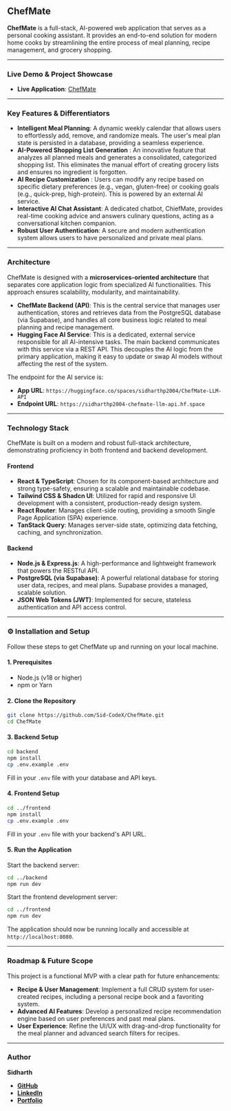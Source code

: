 ## ChefMate

**ChefMate** is a full-stack, AI-powered web application that serves as a personal cooking assistant. It provides an end-to-end solution for modern home cooks by streamlining the entire process of meal planning, recipe management, and grocery shopping.

-----

### Live Demo & Project Showcase

  * **Live Application**: [ChefMate](https://chefmate-aiapp.vercel.app/)

-----

### Key Features & Differentiators

  * **Intelligent Meal Planning**: A dynamic weekly calendar that allows users to effortlessly add, remove, and randomize meals. The user's meal plan state is persisted in a database, providing a seamless experience.
  * **AI-Powered Shopping List Generation** : An innovative feature that analyzes all planned meals and generates a consolidated, categorized shopping list. This eliminates the manual effort of creating grocery lists and ensures no ingredient is forgotten.
  * **AI Recipe Customization** : Users can modify any recipe based on specific dietary preferences (e.g., vegan, gluten-free) or cooking goals (e.g., quick-prep, high-protein). This is powered by an external AI service.
  * **Interactive AI Chat Assistant**: A dedicated chatbot, ChiefMate, provides real-time cooking advice and answers culinary questions, acting as a conversational kitchen companion.
  * **Robust User Authentication**: A secure and modern authentication system allows users to have personalized and private meal plans.

-----

### Architecture

ChefMate is designed with a **microservices-oriented architecture** that separates core application logic from specialized AI functionalities. This approach ensures scalability, modularity, and maintainability.

  * **ChefMate Backend (API)**: This is the central service that manages user authentication, stores and retrieves data from the PostgreSQL database (via Supabase), and handles all core business logic related to meal planning and recipe management.
  * **Hugging Face AI Service**: This is a dedicated, external service responsible for all AI-intensive tasks. The main backend communicates with this service via a REST API. This decouples the AI logic from the primary application, making it easy to update or swap AI models without affecting the rest of the system.

The endpoint for the AI service is:

  * **App URL**: `https://huggingface.co/spaces/sidharthp2004/ChefMate-LLM-API`
  * **Endpoint URL**: `https://sidharthp2004-chefmate-llm-api.hf.space`

-----

### Technology Stack

ChefMate is built on a modern and robust full-stack architecture, demonstrating proficiency in both frontend and backend development.

#### **Frontend**

  * **React & TypeScript**: Chosen for its component-based architecture and strong type-safety, ensuring a scalable and maintainable codebase.
  * **Tailwind CSS & Shadcn UI**: Utilized for rapid and responsive UI development with a consistent, production-ready design system.
  * **React Router**: Manages client-side routing, providing a smooth Single Page Application (SPA) experience.
  * **TanStack Query**: Manages server-side state, optimizing data fetching, caching, and synchronization.

#### **Backend**

  * **Node.js & Express.js**: A high-performance and lightweight framework that powers the RESTful API.
  * **PostgreSQL (via Supabase)**: A powerful relational database for storing user data, recipes, and meal plans. Supabase provides a managed, scalable solution.
  * **JSON Web Tokens (JWT)**: Implemented for secure, stateless authentication and API access control.

-----

### ⚙️ Installation and Setup

Follow these steps to get ChefMate up and running on your local machine.

#### **1. Prerequisites**

  * Node.js (v18 or higher)
  * npm or Yarn

#### **2. Clone the Repository**

```bash
git clone https://github.com/Sid-CodeX/ChefMate.git
cd ChefMate
```

#### **3. Backend Setup**

```bash
cd backend
npm install
cp .env.example .env
```

Fill in your `.env` file with your database and API keys.

#### **4. Frontend Setup**

```bash
cd ../frontend
npm install
cp .env.example .env
```

Fill in your `.env` file with your backend's API URL.

#### **5. Run the Application**

Start the backend server:

```bash
cd ../backend
npm run dev
```

Start the frontend development server:

```bash
cd ../frontend
npm run dev
```

The application should now be running locally and accessible at `http://localhost:8080`.

-----

### Roadmap & Future Scope

This project is a functional MVP with a clear path for future enhancements:

  * **Recipe & User Management**: Implement a full CRUD system for user-created recipes, including a personal recipe book and a favoriting system.
  * **Advanced AI Features**: Develop a personalized recipe recommendation engine based on user preferences and past meal plans.
  * **User Experience**: Refine the UI/UX with drag-and-drop functionality for the meal planner and advanced search filters for recipes.

-----

### Author

**Sidharth**

  * [**GitHub**](https://github.com/Sid-CodeX)
  * [**LinkedIn**](https://www.linkedin.com/in/sidharth-p-7b0097257/)
  * [**Portfolio**](https://sid-codex.vercel.app/)